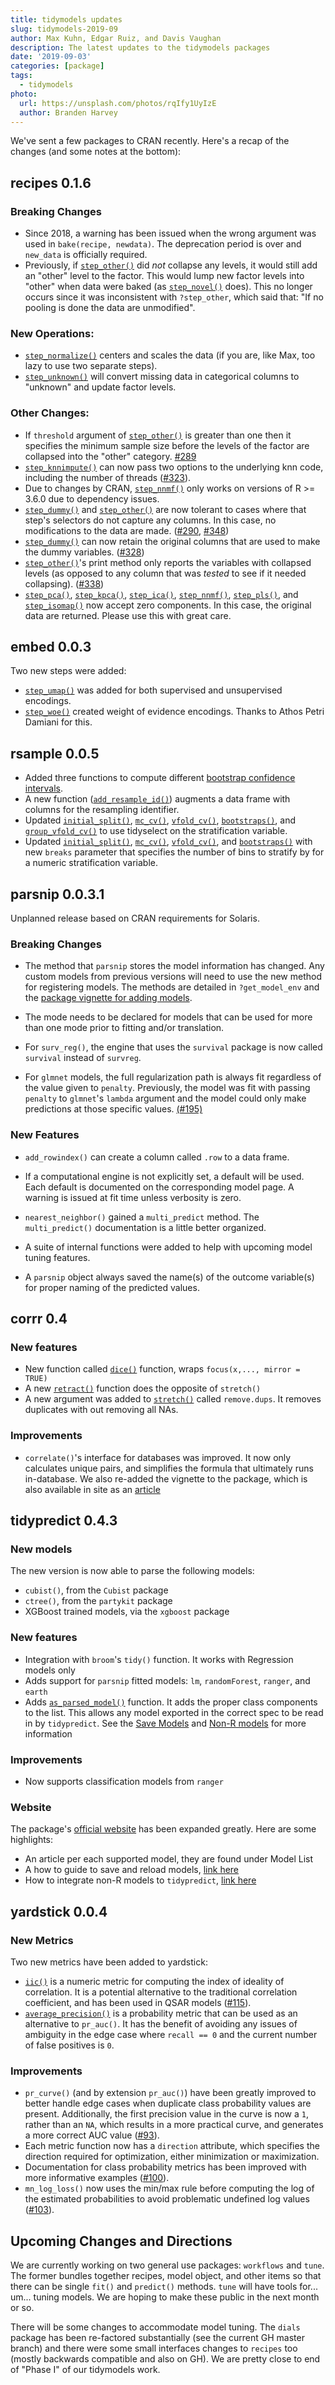 ```yaml
---
title: tidymodels updates
slug: tidymodels-2019-09
author: Max Kuhn, Edgar Ruiz, and Davis Vaughan 
description: The latest updates to the tidymodels packages
date: '2019-09-03'
categories: [package]
tags:
  - tidymodels
photo:
  url: https://unsplash.com/photos/rqIfy1UyIzE
  author: Branden Harvey
---
```


We've sent a few packages to CRAN recently. Here's a recap of the changes (and some notes at the bottom): 

## recipes 0.1.6
 
### Breaking Changes

 * Since 2018, a warning has been issued when the wrong argument was used in `bake(recipe, newdata)`. The deprecation period is over and `new_data` is officially required.  
 * Previously, if [`step_other()`](https://tidymodels.github.io/recipes/reference/step_other.html) did _not_ collapse any levels, it would still add an "other" level to the factor. This would lump new factor levels into "other" when data were baked (as  [`step_novel()`](https://tidymodels.github.io/recipes/reference/step_novel.html) does). This no longer occurs since it was inconsistent with `?step_other`, which said that: "If no pooling is done the data are unmodified".
 
### New Operations:

*  [`step_normalize()`](https://tidymodels.github.io/recipes/reference/step_normalize.html) centers and scales the data (if you are, like Max, too lazy to use two separate steps). 
*  [`step_unknown()`](https://tidymodels.github.io/recipes/reference/step_unknown.html) will convert missing data in categorical columns to "unknown" and update factor levels. 
 
### Other Changes:

* If `threshold` argument of [`step_other()`](https://tidymodels.github.io/recipes/reference/step_other.html) is greater than one then it specifies the minimum sample size before the levels of the factor are collapsed into the "other" category. [#289](https://github.com/tidymodels/recipes/issues/289)
*  [`step_knnimpute()`](https://tidymodels.github.io/recipes/reference/step_knnimpute.html) can now pass two options to the underlying knn code, including the number of threads ([#323](https://github.com/tidymodels/recipes/issues/323)). 
* Due to changes by CRAN,  [`step_nnmf()`](https://tidymodels.github.io/recipes/reference/step_nnmf.html) only works on versions of R >= 3.6.0 due to dependency issues. 
*  [`step_dummy()`](https://tidymodels.github.io/recipes/reference/step_dummy.html) and [`step_other()`](https://tidymodels.github.io/recipes/reference/step_other.html) are now tolerant to cases where that step's selectors do not capture any columns. In this case, no modifications to the data are made. ([#290](https://github.com/tidymodels/recipes/issues/290), [#348](https://github.com/tidymodels/recipes/issues/348))
*  [`step_dummy()`](https://tidymodels.github.io/recipes/reference/step_dummy.html) can now retain the original columns that are used to make the dummy variables. ([#328](https://github.com/tidymodels/recipes/issues/328)) 
*  [`step_other()`](https://tidymodels.github.io/recipes/reference/step_other.html)'s print method only reports the variables with collapsed levels (as opposed to any column that was _tested_ to see if it needed collapsing). ([#338](https://github.com/tidymodels/recipes/issues/338)) 
*  [`step_pca()`](https://tidymodels.github.io/recipes/reference/step_pca.html),  [`step_kpca()`](https://tidymodels.github.io/recipes/reference/step_kpca.html),  [`step_ica()`](https://tidymodels.github.io/recipes/reference/step_ica.html),  [`step_nnmf()`](https://tidymodels.github.io/recipes/reference/step_nnmf.html),  [`step_pls()`](https://tidymodels.github.io/recipes/reference/step_pls.html), and  [`step_isomap()`](https://tidymodels.github.io/recipes/reference/step_isomap.html) now accept zero components. In this case, the original data are returned. Please use this with great care. 
 
## embed 0.0.3

Two new steps were added:

 * [`step_umap()`](https://tidymodels.github.io/embed/reference/step_umap.html) was added for both supervised and unsupervised encodings. 
 * [`step_woe()`](https://tidymodels.github.io/embed/reference/step_woe.html) created weight of evidence encodings. Thanks to Athos Petri Damiani for this. 

## rsample 0.0.5

* Added three functions to compute different [bootstrap confidence intervals](https://tidymodels.github.io/rsample/articles/Applications/Intervals.html). 
* A new function ([`add_resample_id()`](https://tidymodels.github.io/rsample/reference/add_resample_id.html)) augments a data frame with columns for the resampling identifier. 
* Updated [`initial_split()`](https://tidymodels.github.io/rsample/reference/initial_split.html), [`mc_cv()`](https://tidymodels.github.io/rsample/reference/mc_cv.html), [`vfold_cv()`](https://tidymodels.github.io/rsample/reference/vfold_cv.html), [`bootstraps()`](https://tidymodels.github.io/rsample/reference/bootstraps.html), and [`group_vfold_cv()`](https://tidymodels.github.io/rsample/reference/group_vfold_cv.html) to use tidyselect on the stratification variable.
* Updated [`initial_split()`](https://tidymodels.github.io/rsample/reference/initial_split.html), [`mc_cv()`](https://tidymodels.github.io/rsample/reference/mc_cv.html), [`vfold_cv()`](https://tidymodels.github.io/rsample/reference/vfold_cv.html), and  [`bootstraps()`](https://tidymodels.github.io/rsample/reference/bootstraps.html) with new `breaks` parameter that specifies the number of bins to stratify by for a numeric stratification variable.

## parsnip 0.0.3.1

Unplanned release based on CRAN requirements for Solaris.

### Breaking Changes

 * The method that `parsnip` stores the model information has changed. Any custom models from previous versions will need to use the new method for registering models. The methods are detailed in `?get_model_env` and the [package vignette for adding models](https://tidymodels.github.io/parsnip/articles/articles/Scratch.html).

 * The mode needs to be declared for models that can be used for more than one mode prior to fitting and/or translation. 

 * For `surv_reg()`, the engine that uses the `survival` package is now called `survival` instead of `survreg`.  

 * For `glmnet` models, the full regularization path is always fit regardless of the value given to `penalty`. Previously, the model was fit with passing `penalty` to `glmnet`'s `lambda` argument and the model could only make predictions at those specific values. [(#195)](https://github.com/tidymodels/parsnip/issues/195)

### New Features

 * `add_rowindex()` can create a column called `.row` to a data frame. 
 
 * If a computational engine is not explicitly set, a default will be used. Each default is documented on the corresponding model page. A warning is issued at fit time unless verbosity is zero.  

 * `nearest_neighbor()` gained a `multi_predict` method. The `multi_predict()` documentation is a little better organized.  
 
 * A suite of internal functions were added to help with upcoming model tuning features.  

 * A `parsnip` object always saved the name(s) of the outcome variable(s) for proper naming of the predicted values. 


## corrr 0.4

### New features

* New function called [`dice()`](https://tidymodels.github.io/corrr/reference/dice.html) function, wraps `focus(x,..., mirror = TRUE)`
* A new [`retract()`](https://tidymodels.github.io/corrr/reference/retract.html) function does the opposite of `stretch()` 
* A new argument was added to [`stretch()`](https://tidymodels.github.io/corrr/reference/stretch.html) called `remove.dups`. It removes duplicates with out removing all NAs. 

### Improvements

* `correlate()`'s interface for databases was improved. It now only calculates unique pairs, and simplifies the formula that ultimately runs in-database. We also re-added the vignette to the package, which is also available in site as an [article](https://tidymodels.github.io/corrr/articles/databases.html)

## tidypredict 0.4.3

### New models

The new version is now able to parse the following models:

  * `cubist()`, from the `Cubist` package
  * `ctree()`, from the `partykit` package
  * XGBoost trained models, via the `xgboost` package

### New features

* Integration with `broom`'s `tidy()` function. It works with Regression models only
* Adds support for `parsnip` fitted models: `lm`, `randomForest`, `ranger`, and `earth`
* Adds [`as_parsed_model()`](https://tidymodels.github.io/tidypredict/reference/as_parsed_model.html) function. It adds the proper class components to the list. This allows any model exported in the correct spec to be read in by `tidypredict`. See the [Save Models](https://tidymodels.github.io/tidypredict/articles/save.html) and [Non-R models](https://tidymodels.github.io/tidypredict/articles/non-r.html) for more information

### Improvements

* Now supports classification models from `ranger`

### Website

The package's [official website](https://tidymodels.github.io/tidypredict/index.html) has been expanded greatly. Here are some highlights:

  * An article per each supported model, they are found under Model List
  * A how to guide to save and reload models, [link here](https://tidymodels.github.io/tidypredict/articles/save.html) 
  * How to integrate non-R models to `tidypredict`, [link here](https://tidymodels.github.io/tidypredict/articles/non-r.html) 

## yardstick 0.0.4

### New Metrics

Two new metrics have been added to yardstick:

* [`iic()`](https://tidymodels.github.io/yardstick/reference/iic.html) is a numeric metric for computing the index of ideality of correlation. It is a potential alternative to the traditional correlation coefficient, and has been used in QSAR models ([#115](https://github.com/tidymodels/yardstick/issues/87)).
* [`average_precision()`](https://tidymodels.github.io/yardstick/reference/average_precision.html) is a probability metric that can be used as an alternative to `pr_auc()`. It has the benefit of avoiding any issues of ambiguity in the edge case where `recall == 0` and the current number of false positives is `0`.

### Improvements

* `pr_curve()` (and by extension `pr_auc()`) have been greatly improved to better handle edge cases when duplicate class probability values are present. Additionally, the first precision value in the curve is now a `1`, rather than an `NA`, which results in a more practical curve, and generates a more correct AUC value ([#93](https://github.com/tidymodels/yardstick/issues/93)).
* Each metric function now has a `direction` attribute, which specifies the direction required for optimization, either minimization or maximization.
* Documentation for class probability metrics has been improved with more informative examples ([#100](https://github.com/tidymodels/yardstick/issues/100)).
* `mn_log_loss()` now uses the min/max rule before computing the log of the estimated probabilities to avoid problematic undefined log values ([#103](https://github.com/tidymodels/yardstick/issues/103)).

## Upcoming Changes and Directions

We are currently working on two general use packages: `workflows` and `tune`. The former bundles together recipes, model object, and other items so that there can be single `fit()` and `predict()` methods. `tune` will have tools for... um... tuning models. We are hoping to make these public in the next month or so. 

There will be some changes to accommodate model tuning. The `dials` package has been re-factored substantially (see the current GH master branch) and there were some small interfaces changes to `recipes` too (mostly backwards compatible and also on GH). We are pretty close to end of "Phase I" of our tidymodels work. 
